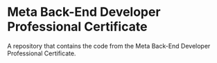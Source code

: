 # Meta Back-End Developer Professional Certificate

A repository that contains the code from the Meta Back-End Developer Professional Certificate.